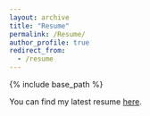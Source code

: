 ```yaml
---
layout: archive
title: "Resume"
permalink: /Resume/
author_profile: true
redirect_from:
  - /resume
---
```


{% include base_path %}

You can find my latest resume [here](https://anumoshsad.github.io/files/ResumeRecent.pdf).
